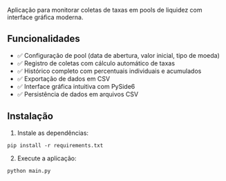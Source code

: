 Aplicação para monitorar coletas de taxas em pools de liquidez com interface gráfica moderna.

## Funcionalidades

- ✅ Configuração de pool (data de abertura, valor inicial, tipo de moeda)
- ✅ Registro de coletas com cálculo automático de taxas
- ✅ Histórico completo com percentuais individuais e acumulados
- ✅ Exportação de dados em CSV
- ✅ Interface gráfica intuitiva com PySide6
- ✅ Persistência de dados em arquivos CSV

## Instalação

1. Instale as dependências:
```
pip install -r requirements.txt

```

2. Execute a aplicação:

```
python main.py

```
